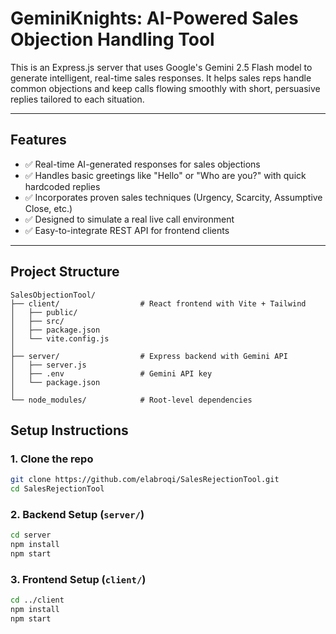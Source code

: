# GeminiKnights: AI-Powered Sales Objection Handling Tool

This is an Express.js server that uses Google's Gemini 2.5 Flash model to generate intelligent, real-time sales responses. It helps sales reps handle common objections and keep calls flowing smoothly with short, persuasive replies tailored to each situation.

---

## Features

- ✅ Real-time AI-generated responses for sales objections
- ✅ Handles basic greetings like "Hello" or "Who are you?" with quick hardcoded replies
- ✅ Incorporates proven sales techniques (Urgency, Scarcity, Assumptive Close, etc.)
- ✅ Designed to simulate a real live call environment
- ✅ Easy-to-integrate REST API for frontend clients

---

## Project Structure

```
SalesObjectionTool/
├── client/                  # React frontend with Vite + Tailwind
│   ├── public/
│   ├── src/
│   ├── package.json
│   └── vite.config.js
│
├── server/                  # Express backend with Gemini API
│   ├── server.js
│   ├── .env                 # Gemini API key
│   └── package.json
│
└── node_modules/            # Root-level dependencies

```

## Setup Instructions

### 1. Clone the repo

```bash
git clone https://github.com/elabroqi/SalesRejectionTool.git
cd SalesRejectionTool
```

### 2. Backend Setup (`server/`)

```bash
cd server
npm install
npm start
```

### 3. Frontend Setup (`client/`)

```bash
cd ../client
npm install
npm start
```
